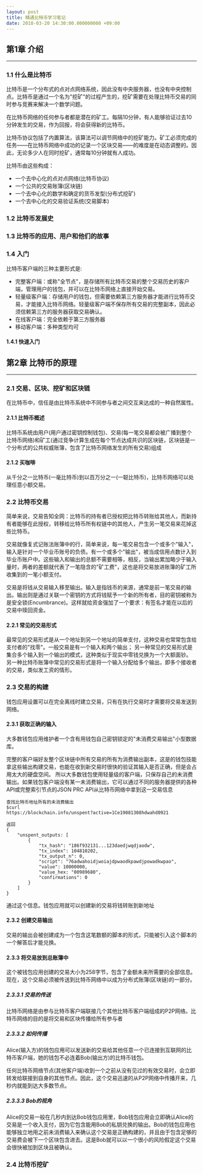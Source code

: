 ```yaml
---
layout: post
title: 精通比特币学习笔记
date: 2018-03-20 14:30:00.000000000 +09:00
---
```


## 第1章 介绍
---

### 1.1 什么是比特币
比特币是一个分布式的点对点网络系统，因此没有中央服务器，也没有中央控制点。比特币是通过一个名为"挖矿"的过程产生的，挖矿需要在处理比特币交易的同时参与竞赛来解决一个数学问题。

在比特币网络的任何参与者都是潜在的矿工。每隔10分钟，有人能够验证过去10分钟发生的交易，作为回报，将会获得新的比特币。

比特币协议包括了内置算法，该算法可以调节网络中的挖矿能力。矿工必须完成的任务——在比特币网络中成功的记录一个区块交易——的难度是在动态调整的。因此，无论多少人在同时挖矿，通常每10分钟就有人成功。

比特币由这些构成：
+ 一个去中心化的点对点网络(比特币协议)
+ 一个公共的交易账簿(区块链)
+ 一个去中心化的数学和确定的货币发型(分布式挖矿)
+ 一个去中心化的交易验证系统(交易脚本)


### 1.2 比特币发展史


### 1.3 比特币的应用、用户和他们的故事


### 1.4 入门
比特币客户端的三种主要形式是:
+ 完整客户端：或称"全节点"，是存储所有比特币交易的整个交易历史的客户端，管理用户的钱包，并可以在比特币网络上直接开始交易。
+ 轻量级客户端：存储用户的钱包，但需要依赖第三方服务器才能进行比特币交易，才能接入比特币网络。轻量级客户端不保存所有交易的完整副本，因此必须信赖第三方的服务器获取交易确认。
+ 在线客户端：完全依赖于第三方服务器
+ 移动客户端：多种类型均可

#### 1.4.1 快速入门



## 第2章 比特币的原理
---

### 2.1 交易、区块、挖矿和区块链
在比特币中，信任是由比特币系统中不同参与者之间交互来达成的一种自然属性。

#### 2.1.1 比特币概述
比特币系统由用户(用户通过密钥控制钱包)、交易(每一笔交易都会被广播到整个比特币网络)和矿工(通过竞争计算生成在每个节点达成共识的区块链，区块链是一个分布式的公共权威账簿，包含了比特币网络发生的所有交易)组成

#### 2.1.2 买咖啡
从千分之一比特币(一毫比特币)到以百万分之一(一聪比特币)，比特币网络可以处理任意小额交易。


### 2.2 比特币交易
简单来说，交易告知全网：比特币的持有者已授权把比特币转账给其他人，而新持有者能够在此授权，转移给比特币所有权链中的其他人，产生另一笔交易来花掉这些比特币。

交易就像复式记账法账簿中的行，简单来说，每一笔交易包含一个或多个"输入"，输入是针对一个毕业币账号的负债。有一个或多个"输出"，被当成信用点数计入到毕业币账户中。这些输入和输出的总额不需要相等，相反，当输出累加略少于输入量时，两者的差额就代表了一笔隐含的"矿工费"，这也是将交易放进账簿的矿工所收集到的一笔小额支付。

交易是将钱从交易输入移至输出。输入是指钱币的来源，通常是前一笔交易的输出。输出则是通过关联一个密钥的方式将钱赋予一个新的所有者，目的密钥被称为是安全锁(Encumbrance)。这样就给资金强加了一个要求：有签名才能在以后的交易中赎回资金。

#### 2.2.1 常见的交易形式
最常见的交易形式是从一个地址到另一个地址的简单支付，这种交易也常常包含给支付者的"找零"。一般交易是有一个输入和两个输出；
另一种常见的交易形式是集合多个输入到一个输出的模式，这种类似于现实中零钱兑换为一个大额面钞。
另一种比特币账簿中常见的交易形式是将一个输入分配给多个输出，即多个接收者的交易，类似发工资的情形。


### 2.3 交易的构建
钱包应用设置可以在完全离线时建立交易，只有在执行交易时才需要将交易发送到网络。

#### 2.3.1 获取正确的输入
大多数钱包应用维护者一个含有用钱包自己密钥锁定的"未消费交易输出"小型数据库。
 
完整的客户端好友整个区块链中所有交易的所有为消费输出副本，这是的钱包技能拿这些输出构建交易，也能在收到新交易时很快的验证其输入是否正确，但是会占用太大的硬盘空间。
所以大多数钱包使用轻量级的客户端，只保存自己的未消费输出。如果钱包客户端没有某一未消费输出，它可以通过不同的服务器提供的各种API或完整索引节点的JSON PRC API从比特币网络中拿到这一交易信息

```
查找比特币地址所有的未消费输出
$curl
https://blockchain.info/unspent?active=1Ce19081308hdwahd0921

返回
{
    "unspent_outputs: [
        {
            "tx_hash": "186f932131...123daedjwqdjaodw",
            "tx_index": 104810202,
            "tx_output_n": 0,
            "script": "76adwahoidjwoiajdpwaodkpawdjpowadkwpao",
            "value": 10000000,
            "value_hex: "00989680",
            "confirmations": 0
        }
    ]
}
```

通过这个信息。钱包应用就可以创建新的交易将钱转账到新地址


#### 2.3.2 创建交易输出
交易的输出会被创建成为一个包含这笔数额的脚本的形式，只能被引入这个脚本的一个解答后才能兑换。

#### 2.3.3 将交易放到总账簿中
这个被钱包应用创建的交易大小为258字节，包含了金额未来所需要的全部信息。现在，这个交易必须被传送到比特币网络中以成为分布式账簿(区块链)的一部分。

##### 2.3.3.1 交易的传送
比特币网络是由参与比特币客户端联接几个其他比特币客户端组成的P2P网络。比特币网络的目的是将交易和区块传播给所有参与者

##### 2.3.3.2 如何传播
Alice(输入方)的钱包应用可以发送新的交易给其他任意一个已连接到互联网的比特币客户端，她的钱包不必连着Bob(输出方)的比特币钱包。

任何比特币网络节点(其他客户端)收到一个之前从没有见过的有效交易时，会立即转发给联接到自身的其他节点。因此，这个交易迅速的从P2P网络中传播开来，几秒内就能到达大多数节点。

##### 2.3.3.3 Bob的视角
Alice的交易一般在几秒内到达Bob钱包应用里，Bob钱包应用会立即确认Alice的交易是一个收入支付，因为它包含能用Bob的私钥兑换的输出。Bob的钱包应用也能够独立地用之前未消费输入来确认这个交易是正确构建的，并且由于包含足够的交易费会被下一个区块包含进去。这是Bob就可以以一个很小的风险假定这个交易会很快被加到区块且被确认。


### 2.4 比特币挖矿



